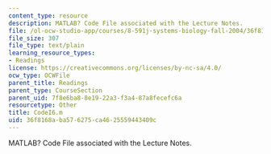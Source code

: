 ```yaml
---
content_type: resource
description: MATLAB? Code File associated with the Lecture Notes.
file: /ol-ocw-studio-app/courses/8-591j-systems-biology-fall-2004/36f8168aba576275ca4625559443409c_CodeI6.m
file_size: 307
file_type: text/plain
learning_resource_types:
- Readings
license: https://creativecommons.org/licenses/by-nc-sa/4.0/
ocw_type: OCWFile
parent_title: Readings
parent_type: CourseSection
parent_uid: 7f8e6ba8-8e19-22a3-f3a4-87a8fecefc6a
resourcetype: Other
title: CodeI6.m
uid: 36f8168a-ba57-6275-ca46-25559443409c
---
```

MATLAB? Code File associated with the Lecture Notes.